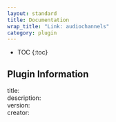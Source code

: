 ```yaml
---
layout: standard
title: Documentation
wrap_title: "Link: audiochannels"
category: plugin
---
```

* TOC
{:toc}

## Plugin Information

title:   
description:   
version:   
creator:   
